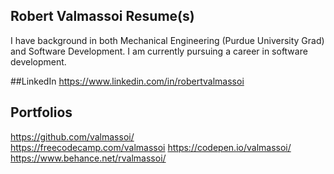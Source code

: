 ## Robert Valmassoi Resume(s)
I have background in both Mechanical Engineering (Purdue University Grad) and Software Development. I am currently pursuing a career in software development.

##LinkedIn
https://www.linkedin.com/in/robertvalmassoi

## Portfolios
https://github.com/valmassoi/  
https://freecodecamp.com/valmassoi
https://codepen.io/valmassoi/  
https://www.behance.net/rvalmassoi/  
